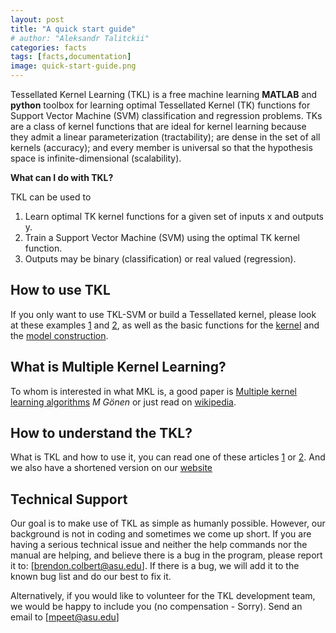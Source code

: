 ```yaml
---
layout: post
title: "A quick start guide"
# author: "Aleksandr Talitckii"
categories: facts
tags: [facts,documentation]
image: quick-start-guide.png
---
```


Tessellated Kernel Learning (TKL) is a free machine learning **MATLAB** and **python** toolbox for learning optimal Tessellated Kernel (TK) functions for Support Vector Machine (SVM) classification and regression problems. TKs are a class of kernel functions that are ideal for kernel learning because they admit a linear parameterization (tractability); are dense in the set of all kernels (accuracy); and every member is universal so that the hypothesis space is infinite-dimensional (scalability).

**What can I do with TKL?**

TKL can be used to
1.  Learn optimal TK kernel functions for a given set of inputs x and outputs y.
2.  Train a Support Vector Machine (SVM) using the optimal TK kernel function.
3.  Outputs may be binary (classification) or real valued (regression).

## How to use TKL

If you only want to use TKL-SVM or build a Tessellated kernel, please look at these examples [1](https://talitsky.github.io/v1/example-regression) and [2](https://talitsky.github.io/v1/example-classification), as well as the basic functions for the [kernel](https://talitsky.github.io/v1/svm-training) and the [model construction](https://talitsky.github.io/v1/svm-training).

## What is Multiple Kernel Learning? 

To whom is interested in what MKL is, a good paper is [Multiple kernel learning algorithms](https://www.jmlr.org/papers/volume12/gonen11a/gonen11a.pdf) *M Gönen* or just read on [wikipedia](https://en.wikipedia.org/wiki/Multiple_kernel_learning).

## How to understand the TKL?

What is TKL and how to use it, you can read one of these articles [1](http://control.asu.edu/Publications/2021/Colbert_NIPS_2021.pdf) or [2](https://arxiv.org/abs/1711.05477). And we also have a shortened version on our [website](https://talitsky.github.io/v1/tkl-intro)

## Technical Support 

Our goal is to make use of TKL as simple as humanly possible. However, our background is not in coding and sometimes we come up short. If you are having a serious technical issue and neither the help commands nor the manual are helping, and believe there is a bug in the program, please report it to: [brendon.colbert@asu.edu]. If there is a bug, we will add it to the known bug list and do our best to fix it.

Alternatively, if you would like to volunteer for the TKL development team, we would be happy to include you (no compensation - Sorry). Send an email to [mpeet@asu.edu]
